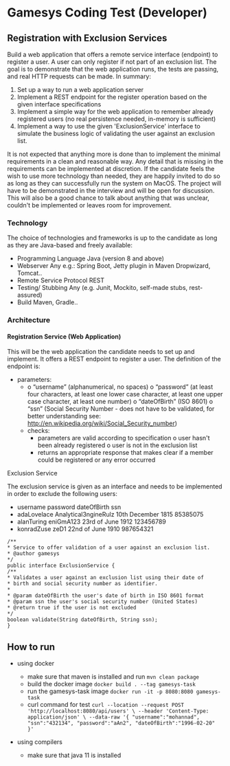 # Gamesys Coding Test (Developer)
## Registration with Exclusion Services

Build a web application that offers a remote service interface (endpoint) to register a user. A user
can only register if not part of an exclusion list. The goal is to demonstrate that the web application
runs, the tests are passing, and real HTTP requests can be made. In summary:
1. Set up a way to run a web application server
2. Implement a REST endpoint for the register operation based on the given interface
specifications
3. Implement a simple way for the web application to remember already registered users (no
real persistence needed, in-memory is sufficient)
4. Implement a way to use the given 'ExclusionService' interface to simulate the business
logic of validating the user against an exclusion list.

It is not expected that anything more is done than to implement the minimal requirements in a
clean and reasonable way. Any detail that is missing in the requirements can be implemented at
discretion. If the candidate feels the wish to use more technology than needed, they are happily
invited to do so as long as they can successfully run the system on MacOS.
The project will have to be demonstrated in the interview and will be open for discussion. This
will also be a good chance to talk about anything that was unclear, couldn't be implemented or
leaves room for improvement.
### Technology
The choice of technologies and frameworks is up to the candidate as long as they are Java-based
and freely available:
* Programming Language Java (version 8 and above)
* Webserver Any e.g.: Spring Boot, Jetty plugin in Maven Dropwizard, Tomcat..
* Remote Service Protocol REST
* Testing/ Stubbing Any (e.g. Junit, Mockito, self-made stubs, rest-assured)
* Build Maven, Gradle.. 

### Architecture 

#### Registration Service (Web Application) 

This will be the web application the candidate needs to set up and implement. It offers a REST endpoint to register a user. The definition of the endpoint is: 
* parameters: 
    * o “username” (alphanumerical, no spaces) o “password” (at least four characters, at least one lower case character, at least one upper case character, at least one number) o “dateOfBirth” (ISO 8601) o “ssn” (Social Security Number - does not have to be validated, for better understanding see: http://en.wikipedia.org/wiki/Social_Security_number) 
    * checks: 
        * parameters are valid according to specification o user hasn't been already registered o user is not in the exclusion list 
        * returns an appropriate response that makes clear if a member could be registered or any error occurred 

Exclusion Service 

The exclusion service is given as an interface and needs to be implemented in order to exclude the following users: 
* username password dateOfBirth ssn 
* adaLovelace Analytical3ngineRulz 10th December 1815 85385075 
* alanTuring eniGmA123 23rd of June 1912 123456789 
* konradZuse zeD1 22nd of June 1910 987654321 

````
/**
* Service to offer validation of a user against an exclusion list.
* @author gamesys
*/
public interface ExclusionService {
/**
* Validates a user against an exclusion list using their date of
* birth and social security number as identifier.
*
* @param dateOfBirth the user's date of birth in ISO 8601 format
* @param ssn the user's social security number (United States)
* @return true if the user is not excluded
*/
boolean validate(String dateOfBirth, String ssn);
}
````


## How to run
* using docker
    * make sure that maven is installed and run ```mvn clean package```
    * build the docker image ```docker build . --tag gamesys-task```
    * run the gamesys-task image ```docker run -it -p 8080:8080 gamesys-task```
    * curl command for test ```curl --location --request POST 'http://localhost:8080/api/users' \
--header 'Content-Type: application/json' \
--data-raw '{
    "username":"mohannad",
    "ssn":"432134",
    "password":"aAn2",
    "dateOfBirth":"1996-02-20"
}' ```

* using compilers
    * make sure that java 11 is installed 
